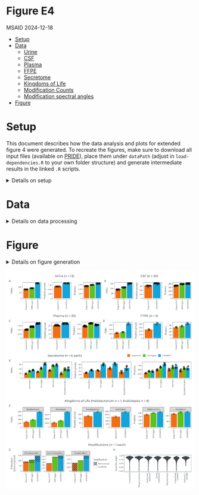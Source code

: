 # Figure E4
MSAID
2024-12-18

- [Setup](#setup)
- [Data](#data)
  - [Urine](#urine)
  - [CSF](#csf)
  - [Plasma](#plasma)
  - [FFPE](#ffpe)
  - [Secretome](#secretome)
  - [Kingdoms of Life](#kingdoms-of-life)
  - [Modification Counts](#modification-counts)
  - [Modification spectral angles](#modification-spectral-angles)
- [Figure](#figure)

# Setup

This document describes how the data analysis and plots for extended
figure 4 were generated. To recreate the figures, make sure to download
all input files (available on
[PRIDE](https://www.ebi.ac.uk/pride/archive?keyword=PXD053241)), place
them under `dataPath` (adjust in `load-dependencies.R` to your own
folder structure) and generate intermediate results in the linked `.R`
scripts.

<details>
<summary>
Details on setup
</summary>

``` r
suppressMessages(source(here::here("scripts/load-dependencies.R")))
path <- file.path(here::here(), "figure-E4")
figurePath <- file.path(dataPath, "data/figure-E4")

msaid_SE <- c("Sequest HT" = msaid_orange,
              "MSFragger" = msaid_green,
              "CHIMERYS" = msaid_blue)
```

</details>

# Data

<details>
<summary>
Details on data processing
</summary>

## Urine

``` r
dt_urine <- fread(file.path(figurePath, "figure-E4A-urine.csv"))
dt_urine[, studies := factor(studies, levels = c("S", "M", "C"),
                             labels = c("Sequest HT", "MSFragger", "CHIMERYS"))]

p_urine_psm <- ggplot(dt_urine[!is.na(psms_FDR)],
                      aes(x=studies, y=psms_FDR, fill=studies)) +
  geom_bar(stat = "summary", fun = mean) +
  geom_jitter(shape = 1L, width = 0.3, height = 0, show.legend = FALSE) +
  scale_y_continuous(labels = label_number(scale_cut = cut_short_scale2())) +
  scale_fill_manual(NULL, values = msaid_SE) +
  xlab(NULL) + ylab("PSMs") + theme(legend.position = "none") +
  theme_tilt_xaxis(90, T)

p_urine_pep <- ggplot(dt_urine[!is.na(peptideGroups_FDR)],
                      aes(x=studies, y=peptideGroups_FDR, fill=studies)) +
  geom_bar(stat = "summary", fun = mean) +
  geom_jitter(shape = 1L, width = 0.3, height = 0) +
  scale_y_continuous(labels = label_number(scale_cut = cut_short_scale2())) +
  scale_fill_manual(NULL, values = msaid_SE) +
  xlab(NULL) + ylab("Peptide groups") + theme(legend.position = "none") +
  theme_tilt_xaxis(90, T)

p_urine_prot <- ggplot(dt_urine[!is.na(proteinGroups_FDR)],
                       aes(x=studies, y=proteinGroups_FDR, fill=studies)) +
  geom_bar(stat = "summary", fun = mean) +
  geom_jitter(shape = 1L, width = 0.3, height = 0) +
  scale_y_continuous(labels = label_number(scale_cut = cut_short_scale2())) +
  scale_fill_manual(NULL, values = msaid_SE) +
  xlab(NULL) + ylab("Proteins") + theme(legend.position = "none") +
  theme_tilt_xaxis(90, T)

dt_mean <- dt_urine[, .(mean = mean(proteinGroups_FDR)), keyby=studies]
dt_mean[, .(studies, mean, relative = percent((mean[studies=="CHIMERYS"] - mean) / mean, accuracy=1))]
```

    Key: <studies>
          studies     mean relative
           <fctr>    <num>   <char>
    1: Sequest HT 1336.538      21%
    2:  MSFragger 1464.692      11%
    3:   CHIMERYS 1618.692       0%

## CSF

``` r
dt_csf <- fread(file.path(figurePath, "figure-E4B-csf.csv"))
dt_csf[, studies := factor(studies, levels = c("S", "M", "C"),
                           labels = c("Sequest HT", "MSFragger", "CHIMERYS"))]

p_csf_psm <- ggplot(dt_csf[!is.na(psms_FDR)],
                    aes(x=studies, y=psms_FDR, fill=studies)) +
  geom_bar(stat = "summary", fun = mean) +
  geom_jitter(shape = 1L, width = 0.3, height = 0) +
  scale_y_continuous(labels = label_number(scale_cut = cut_short_scale2())) +
  scale_fill_manual(NULL, values = msaid_SE) +
  xlab(NULL) + ylab("PSMs") + theme(legend.position = "none") +
  theme_tilt_xaxis(90, T)

p_csf_pep <- ggplot(dt_csf[!is.na(peptideGroups_FDR)],
                    aes(x=studies, y=peptideGroups_FDR, fill=studies)) +
  geom_bar(stat = "summary", fun = mean) +
  geom_jitter(shape = 1L, width = 0.3, height = 0) +
  scale_y_continuous(labels = label_number(scale_cut = cut_short_scale2())) +
  scale_fill_manual(NULL, values = msaid_SE) +
  xlab(NULL) + ylab("Peptide groups") + theme(legend.position = "none") +
  theme_tilt_xaxis(90, T)

p_csf_prot <- ggplot(dt_csf[!is.na(proteinGroups_FDR)],
                     aes(x=studies, y=proteinGroups_FDR, fill=studies)) +
  geom_bar(stat = "summary", fun = mean) +
  geom_jitter(shape = 1L, width = 0.3, height = 0) +
  scale_y_continuous(labels = label_number(scale_cut = cut_short_scale2())) +
  scale_fill_manual(NULL, values = msaid_SE) +
  xlab(NULL) + ylab("Proteins") + theme(legend.position = "none") +
  theme_tilt_xaxis(90, T)

dt_mean <- dt_csf[, .(mean = mean(proteinGroups_FDR)), keyby=studies]
dt_mean[, .(studies, mean, relative = percent((mean[studies=="CHIMERYS"] - mean) / mean, accuracy=1))]
```

    Key: <studies>
          studies   mean relative
           <fctr>  <num>   <char>
    1: Sequest HT 692.80      17%
    2:  MSFragger 783.95       4%
    3:   CHIMERYS 812.10       0%

## Plasma

``` r
dt_plasma <- fread(file.path(figurePath, "figure-E4C-plasma.csv"))
dt_plasma[, studies := factor(studies, levels = c("S", "M", "C"),
                              labels = c("Sequest HT", "MSFragger", "CHIMERYS"))]

p_plasma_psm <- ggplot(dt_plasma[!is.na(psms_FDR)],
                       aes(x=studies, y=psms_FDR, fill=studies)) +
  geom_bar(stat = "summary", fun = mean) +
  geom_jitter(shape = 1L, width = 0.3, height = 0) +
  scale_y_continuous(labels = label_number(scale_cut = cut_short_scale2())) +
  scale_fill_manual(NULL, values = msaid_SE) +
  xlab(NULL) + ylab("PSMs") + theme(legend.position = "none") +
  theme_tilt_xaxis(90, T)

p_plasma_pep <- ggplot(dt_plasma[!is.na(peptideGroups_FDR)],
                       aes(x=studies, y=peptideGroups_FDR, fill=studies)) +
  geom_bar(stat = "summary", fun = mean) +
  geom_jitter(shape = 1L, width = 0.3, height = 0) +
  scale_y_continuous(labels = label_number(scale_cut = cut_short_scale2())) +
  scale_fill_manual(NULL, values = msaid_SE) +
  xlab(NULL) + ylab("Peptide groups") + theme(legend.position = "none") +
  theme_tilt_xaxis(90, T)

p_plasma_prot <- ggplot(dt_plasma[!is.na(proteinGroups_FDR)],
                        aes(x=studies, y=proteinGroups_FDR, fill=studies)) +
  geom_bar(stat = "summary", fun = mean) +
  geom_jitter(shape = 1L, width = 0.3, height = 0) +
  scale_y_continuous(labels = label_number(scale_cut = cut_short_scale2())) +
  scale_fill_manual(NULL, values = msaid_SE) +
  xlab(NULL) + ylab("Proteins") + theme(legend.position = "none") +
  theme_tilt_xaxis(90, T)

dt_mean <- dt_plasma[, .(mean = mean(proteinGroups_FDR)), keyby=studies]
dt_mean[, .(studies, mean, relative = percent((mean[studies=="CHIMERYS"] - mean) / mean, accuracy=1))]
```

    Key: <studies>
          studies   mean relative
           <fctr>  <num>   <char>
    1: Sequest HT 262.35      10%
    2:  MSFragger 322.20     -10%
    3:   CHIMERYS 289.05       0%

## FFPE

``` r
dt_ffpe <- fread(file.path(figurePath, "figure-E4D-ffpe.csv"))
dt_ffpe[, studies := factor(studies, levels = c("S", "M", "C"),
                            labels = c("Sequest HT", "MSFragger", "CHIMERYS"))]

p_ffpe_psm <- ggplot(dt_ffpe[!is.na(psms_FDR)],
                     aes(x=studies, y=psms_FDR, fill=studies)) +
  geom_bar(stat = "summary", fun = mean) +
  geom_jitter(shape = 1L, width = 0.1, height = 0) +
  scale_y_continuous(labels = label_number(scale_cut = cut_short_scale2())) +
  scale_fill_manual(NULL, values = msaid_SE) +
  xlab(NULL) + ylab("PSMs") + theme(legend.position = "none") +
  theme_tilt_xaxis(90, T)

p_ffpe_pep <- ggplot(dt_ffpe[!is.na(peptideGroups_FDR)],
                     aes(x=studies, y=peptideGroups_FDR, fill=studies)) +
  geom_bar(stat = "summary", fun = mean) +
  geom_jitter(shape = 1L, width = 0.1, height = 0) +
  scale_y_continuous(labels = label_number(scale_cut = cut_short_scale2())) +
  scale_fill_manual(NULL, values = msaid_SE) +
  xlab(NULL) + ylab("Peptide groups") + theme(legend.position = "none") +
  theme_tilt_xaxis(90, T)

p_ffpe_prot <- ggplot(dt_ffpe[!is.na(proteinGroups_FDR)],
                      aes(x=studies, y=proteinGroups_FDR, fill=studies)) +
  geom_bar(stat = "summary", fun = mean) +
  geom_jitter(shape = 1L, width = 0.1, height = 0) +
  scale_y_continuous(labels = label_number(scale_cut = cut_short_scale2())) +
  scale_fill_manual(NULL, values = msaid_SE) +
  xlab(NULL) + ylab("Proteins") + theme(legend.position = "none") +
  theme_tilt_xaxis(90, T)

dt_mean <- dt_ffpe[, .(mean = mean(proteinGroups_FDR)), keyby=studies]
dt_mean[, .(studies, mean, relative = percent((mean[studies=="CHIMERYS"] - mean) / mean, accuracy=1))]
```

    Key: <studies>
          studies     mean relative
           <fctr>    <num>   <char>
    1: Sequest HT 3355.667      35%
    2:  MSFragger 3732.000      21%
    3:   CHIMERYS 4519.000       0%

## Secretome

``` r
dt_secretome <- fread(file.path(figurePath, "figure-E4E-secretome.csv"))
dt_secretome[, type := factor(gsub("^(.*)_.$", "\\1", studies),
                              c("Astro", "Microglia", "MiSroglia", "Neurons", "Oligo"),
                              c("Astrocytes", "Microglia", "Microglia", "Neurons", "Oligodendrocytes"))]
dt_secretome[, studies := factor(gsub("^.*_(.)$", "\\1", studies), levels = c("S", "M", "C"),
                                 labels = c("Sequest HT", "MSFragger", "CHIMERYS"))]

p_secretome_psm <- ggplot(dt_secretome[!is.na(psms_FDR)],
                          aes(x=type, y=psms_FDR, fill=studies)) +
  geom_bar(stat = "summary", fun = mean, position = "dodge") +
  geom_jitter(shape = 1L, position = position_jitterdodge(0.2, 0, 0.9)) +
  scale_y_continuous(labels = label_number(scale_cut = cut_short_scale2())) +
  scale_fill_manual(NULL, values = msaid_SE) +
  xlab(NULL) + ylab("PSMs") + theme(legend.position = "none") +
  theme_tilt_xaxis(90, T)

p_secretome_pep <- ggplot(dt_secretome[!is.na(peptideGroups_FDR)],
                          aes(x=type, y=peptideGroups_FDR, fill=studies)) +
  geom_bar(stat = "summary", fun = mean, position = "dodge") +
  geom_jitter(shape = 1L, position = position_jitterdodge(0.2, 0, 0.9)) +
  scale_y_continuous(labels = label_number(scale_cut = cut_short_scale2())) +
  scale_fill_manual(NULL, values = msaid_SE) +
  xlab(NULL) + ylab("Peptide groups") + theme(legend.position = "none") +
  theme_tilt_xaxis(90, T)

p_secretome_prot <- ggplot(dt_secretome[!is.na(proteinGroups_FDR)],
                           aes(x=type, y=proteinGroups_FDR, fill=studies)) +
  geom_bar(stat = "summary", fun = mean, position = "dodge") +
  geom_jitter(shape = 1L, position = position_jitterdodge(0.2, 0, 0.9)) +
  scale_y_continuous(labels = label_number(scale_cut = cut_short_scale2())) +
  scale_fill_manual(NULL, values = msaid_SE) +
  xlab(NULL) + ylab("Proteins") + theme(legend.position = "none") +
  theme_tilt_xaxis(90, T)

dt_mean <- dt_secretome[, .(mean = mean(proteinGroups_FDR)), keyby=.(studies, type)]
dt_mean[, .(relative = percent((mean[studies=="CHIMERYS"] - mean) / mean, accuracy=1),
            studies, mean), keyby=type]
```

    Key: <type>
                    type relative    studies     mean
                  <fctr>   <char>     <fctr>    <num>
     1:       Astrocytes      37% Sequest HT 287.3333
     2:       Astrocytes      -4%  MSFragger 407.6667
     3:       Astrocytes       0%   CHIMERYS 393.3333
     4:        Microglia      71% Sequest HT 491.1667
     5:        Microglia      27%  MSFragger 663.8333
     6:        Microglia       0%   CHIMERYS 840.8333
     7:          Neurons      39% Sequest HT 500.8333
     8:          Neurons       6%  MSFragger 656.0000
     9:          Neurons       0%   CHIMERYS 695.6667
    10: Oligodendrocytes      33% Sequest HT 454.3333
    11: Oligodendrocytes       0%  MSFragger 601.1667
    12: Oligodendrocytes       0%   CHIMERYS 603.0000

## Kingdoms of Life

``` r
dt_ara <- fread(file.path(figurePath, "figure-E4F-ara.csv"))
dt_halo <- fread(file.path(figurePath, "figure-E4F-halo.csv"))
dt_kingdoms <- rbind(cbind(type = "Arabidopsis", dt_ara),
                     cbind(type = "Halobacterium", dt_halo))
dt_kingdoms[, type := factor(type, c("Halobacterium", "Arabidopsis"))]
dt_kingdoms[, studies := factor(studies, levels = c("S", "M", "C"),
                                labels = c("Sequest HT", "MSFragger", "CHIMERYS"))]

p_kingdoms_psm <- ggplot(dt_kingdoms[!is.na(psms_FDR)],
                         aes(x=studies, y=psms_FDR, fill=studies)) +
  geom_bar(stat = "identity") +
  geom_point(shape = 1L) +
  scale_y_continuous(labels = label_number(scale_cut = cut_short_scale2())) +
  scale_fill_manual(NULL, values = msaid_SE) +
  facet_wrap(vars(type), ncol = 2, scales = "free_y") +
  xlab(NULL) + ylab("PSMs") + theme(legend.position = "none") +
  theme_tilt_xaxis(90, T)

p_kingdoms_pep <- ggplot(dt_kingdoms[!is.na(peptideGroups_FDR)],
                         aes(x=studies, y=peptideGroups_FDR, fill=studies)) +
  geom_bar(stat = "identity") +
  geom_point(shape = 1L) +
  scale_y_continuous(labels = label_number(scale_cut = cut_short_scale2())) +
  scale_fill_manual(NULL, values = msaid_SE) +
  facet_wrap(vars(type), ncol = 2, scales = "free_y") +
  xlab(NULL) + ylab("Peptide groups") + theme(legend.position = "none") +
  theme_tilt_xaxis(90, T)

p_kingdoms_prot <- ggplot(dt_kingdoms[!is.na(proteinGroups_FDR)],
                          aes(x=studies, y=proteinGroups_FDR, fill=studies)) +
  geom_bar(stat = "identity") +
  geom_point(shape = 1L) +
  scale_y_continuous(labels = label_number(scale_cut = cut_short_scale2())) +
  scale_fill_manual(NULL, values = msaid_SE) +
  facet_wrap(vars(type), ncol = 2, scales = "free_y") +
  xlab(NULL) + ylab("Proteins") + theme(legend.position = "none") +
  theme_tilt_xaxis(90, T)

dt_mean <- dt_kingdoms[, .(mean = mean(proteinGroups_FDR)), keyby=.(studies, type)]
dt_mean[, .(relative = percent((mean[studies=="CHIMERYS"] - mean) / mean, accuracy=1),
            studies, mean), keyby=type]
```

    Key: <type>
                type relative    studies  mean
              <fctr>   <char>     <fctr> <num>
    1: Halobacterium      20% Sequest HT  1777
    2: Halobacterium       6%  MSFragger  2021
    3: Halobacterium       0%   CHIMERYS  2141
    4:   Arabidopsis      13% Sequest HT 11680
    5:   Arabidopsis       1%  MSFragger 13079
    6:   Arabidopsis       0%   CHIMERYS 13209

## Modification Counts

``` r
dt_ptm <- fread(file.path(figurePath, "figure-E4G-ptms-counts.csv"))
dt_ptm[, SOFTWARE := factor(SOFTWARE, c("Sequest HT", "MSFragger", "CHIMERYS"))]
dt_ptm[, PTM := factor(PTM, c("Phosphorylation", "Lysine Acetylation", "Ubiquitination"))]
dt_ptm[, TYPE := factor(TYPE, c("Not localized", "Localized"))]

p_ptm_counts <- ggplot(dt_ptm, aes(x=SOFTWARE, y=N, fill=SOFTWARE, pattern=TYPE)) +
  geom_bar_pattern(stat = "identity",
                   color = msaid_darkgray, 
                   pattern_fill = msaid_darkgray,
                   pattern_angle = 45,
                   pattern_density = 0.001,
                   pattern_spacing = 0.08,
                   pattern_key_scale_factor = 0.1,
                   linewidth = .2) +
  scale_y_continuous(labels = label_number(scale_cut = cut_short_scale2())) +
  scale_fill_manual(NULL, values = msaid_SE, guide = "none") +
  scale_pattern_manual(name = "Modification", values = c("Not localized" = "stripe", "Localized" = "none")) +
  facet_wrap(vars(PTM), ncol = 3, scales = "free_y") +
  xlab(NULL) + ylab("Precursors\n(dataset global)") +
  guides(pattern = guide_legend(override.aes = list(fill = "white")), fill = 'none') +
  theme_tilt_xaxis(90, T)

dt_mean <- dt_ptm[, .(mean = mean(N)), keyby=.(SOFTWARE, PTM)]
dt_mean[, .(relative = percent((mean[SOFTWARE=="CHIMERYS"] - mean) / mean, accuracy=1),
            SOFTWARE, mean), keyby=PTM]
```

    Key: <PTM>
                      PTM relative   SOFTWARE   mean
                   <fctr>   <char>     <fctr>  <num>
    1:    Phosphorylation      64% Sequest HT 4455.5
    2:    Phosphorylation      36%  MSFragger 5356.0
    3:    Phosphorylation       0%   CHIMERYS 7286.0
    4: Lysine Acetylation      98% Sequest HT 1308.0
    5: Lysine Acetylation       8%  MSFragger 2404.5
    6: Lysine Acetylation       0%   CHIMERYS 2593.5
    7:     Ubiquitination      88% Sequest HT 2599.5
    8:     Ubiquitination      45%  MSFragger 3359.5
    9:     Ubiquitination       0%   CHIMERYS 4879.0

## Modification spectral angles

``` r
dt_ptm_sa <- fread(file.path(figurePath, "figure-E4H-ptms-sa.csv"))

ptmLevels <- c('Unmodified', 'Phosphorylation', 'Methionine Oxidation',
               'Lysine Acetylation', 'Ubiquitination', 'Unmodified Cysteine',
               'PreOmics™ iST-NHS')
ptmLabels <- c('Unmodified', 'Phosphorylation', 'Methionine\nOxidation',
               'Lysine\nAcetylation', 'Ubiquitination', 'Unmodified\nCysteine',
               'PreOmics™\niST-NHS')
dt_ptm_sa[, PTM := factor(PTM, ptmLevels, ptmLabels)]

p_ptm_sa <- ggplot(dt_ptm_sa, aes(x=PTM, y=SA)) +
  geom_violin(fill = msaid_darkgray, color = msaid_darkgray) +  
  theme(legend.position = "none") + theme_tilt_xaxis(90, T) + 
  xlab(NULL) + ylab("Spectral angle")
```

</details>

# Figure

<details>
<summary>
Details on figure generation
</summary>

``` r
p_legend <- ggdraw2(get_plot_component(p_urine_psm + theme(legend.position = "top"),
                                       'guide-box-top', return_all = TRUE))

layout_title <- c("Urine (n = 13)",
                  "CSF (n = 20)",
                  "Plasma (n = 20)",
                  "FFPE (n = 3)",
                  "Secretome (n = 6 each)",
                  "Kingdoms of Life (Halobacterium n = 1, Arabidopsis n = 8)",
                  "Modifications (n = 1 each)")

title_urine <- ggplot_placeholder(layout_title[1], 8, "Montserrat Medium")
title_csf <- ggplot_placeholder(layout_title[2], 8, "Montserrat Medium")
title_plasma <- ggplot_placeholder(layout_title[3], 8, "Montserrat Medium")
title_ffpe <- ggplot_placeholder(layout_title[4], 8, "Montserrat Medium")
title_secretome <- ggplot_placeholder(layout_title[5], 8, "Montserrat Medium")
title_kingdoms <- ggplot_placeholder(layout_title[6], 8, "Montserrat Medium")
title_ptm <- ggplot_placeholder(layout_title[7], 8, "Montserrat Medium")

layout_annotation <- list(c("", "", "A", "", "", "B", "", "",
                            "", "", "C", "", "", "D", "", "",
                            "", "", "E", "", "",
                            "", "F", "", "", 
                            "", "G", "H"))

p <- (title_urine | title_csf) / (p_urine_psm | p_urine_pep | p_urine_prot | p_csf_psm | p_csf_pep | p_csf_prot) /
  (title_plasma | title_ffpe) / (p_plasma_psm | p_plasma_pep | p_plasma_prot | p_ffpe_psm | p_ffpe_pep | p_ffpe_prot) /
  (title_secretome | p_legend) / (p_secretome_psm | p_secretome_pep | p_secretome_prot) /
  (title_kingdoms) / (p_kingdoms_psm | p_kingdoms_pep | p_kingdoms_prot) /
  (title_ptm) / (p_ptm_counts | p_ptm_sa) +
  plot_layout(heights = c(0.2, 1, 0.2, 1, 0.2, 1, 0.2, 1, 0.2, 1)) +
  plot_annotation(tag_levels = layout_annotation)

ggsave2(file.path(path, "figure-E4.pdf"), plot = p,
        width = 180, height = 210, units = "mm", device = cairo_pdf)
ggsave2(file.path(path, "figure-E4.png"), plot = p,
        width = 180, height = 210, units = "mm")
```

</details>

![figure-E4](figure-E4.png)
